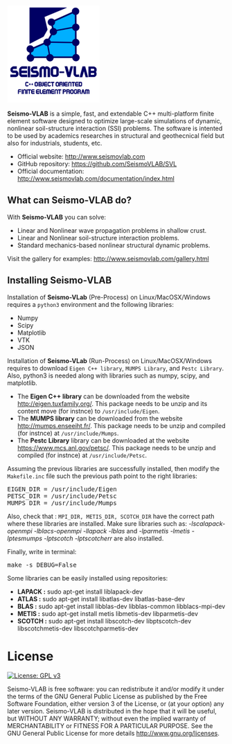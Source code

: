 ![SeismoVLAB Logo](Logo.png)

**Seismo-VLAB** is a simple, fast, and extendable C++ multi-platform finite element software designed to optimize large-scale simulations of dynamic, nonlinear soil-structure interaction (SSI) problems. The software is intented to be used by academics researches in structural and geothecnical field but also for industrials, students, etc.

* Official website: http://www.seismovlab.com
* GitHub repository: https://github.com/SeismoVLAB/SVL
* Official documentation: http://www.seismovlab.com/documentation/index.html

What can Seismo-VLAB do?
------------------------
With **Seismo-VLAB** you can solve:

* Linear and Nonlinear wave propagation problems in shallow crust.
* Linear and Nonlinear soil-structure interaction problems.
* Standard mechanics-based nonlinear structural dynamic problems.

Visit the gallery for examples: http://www.seismovlab.com/gallery.html

Installing Seismo-VLAB
----------------------
Installation of **Seismo-VLab** (Pre-Process) on Linux/MacOSX/Windows requires a `python3` environment and the following libraries:

* Numpy
* Scipy
* Matplotlib
* VTK
* JSON

Installation of **Seismo-VLab** (Run-Process) on Linux/MacOSX/Windows requires to download `Eigen C++ library`, `MUMPS Library`, and `Pestc Library`. Also, python3 is needed along with libraries such as numpy, scipy, and matplotlib.

* The **Eigen C++ library** can be downloaded from the website http://eigen.tuxfamily.org/. This package needs to be unzip and its content move (for instnce) to `/usr/include/Eigen`. 
* The **MUMPS library** can be downloaded from the website http://mumps.enseeiht.fr/. This package needs to be unzip and compiled (for instnce) at `/usr/include/Mumps`.
* The **Pestc Library** library can be downloaded at the website https://www.mcs.anl.gov/petsc/. This package needs to be unzip and compiled (for instnce) at `/usr/include/Petsc`.

Assuming the previous libraries are successfully installed, then modify the `Makefile.inc` file such the previous path point to the right libraries:

<pre>
EIGEN_DIR = /usr/include/Eigen
PETSC_DIR = /usr/include/Petsc
MUMPS_DIR = /usr/include/Mumps
</pre>

Also, check that : `MPI_DIR, METIS_DIR, SCOTCH_DIR` have the correct path where these libraries are installed. Make sure libraries such as: *-lscalapack-openmpi -lblacs-openmpi -llapack -lblas* and *-lparmetis -lmetis -lptesmumps -lptscotch -lptscotcherr* are also installed.

Finally, write in terminal:
<pre>
make -s DEBUG=False
</pre>

Some libraries can be easily installed using repositories:
* **LAPACK :** sudo apt-get install liblapack-dev
* **ATLAS  :** sudo apt-get install libatlas-dev libatlas-base-dev
* **BLAS   :** sudo apt-get install libblas-dev libblas-common libblacs-mpi-dev
* **METIS  :** sudo apt-get install metis libmetis-dev libparmetis-dev
* **SCOTCH :** sudo apt-get install libscotch-dev libptscotch-dev libscotchmetis-dev libscotchparmetis-dev

License
=======

[![License: GPL v3](https://img.shields.io/badge/License-GPLv3-blue.svg)](https://www.gnu.org/licenses/gpl-3.0)

Seismo-VLAB is free software: you can redistribute it and/or modify it under the terms of the GNU General Public License as published by the Free Software Foundation, either version 3 of the License, or (at your option) any later version.
Seismo-VLAB is distributed in the hope that it will be useful, but WITHOUT ANY WARRANTY; without even the implied warranty of MERCHANTABILITY or FITNESS FOR A PARTICULAR PURPOSE. See the GNU General Public License for more details http://www.gnu.org/licenses.

<!---
Citation
========
To cite Seismo-VLAB, please use :

Kusanovic Danilo, Seylabi Elnaz, Kottke Albert, and Asimaki Domniki (2020). Seismo-Vlab: A parallel object-oriented platform for reliable nonlinear seismic wave propagation and soil-structure interaction simulation. *Computers and Geotechnics*. [![DOI](https://img.shields.io/badge/DOI-10.1016/j.cma.2009.08.016-green.svg)](https://doi.org/10.1016/j.cma.2009.08.016)

```
@article{Kusanovic2020SeismoVLab,
title   = {Seismo-VLAB: A parallel object-oriented platform for reliable nonlinear seismic wave propagation and soil-structure interaction simulation.},
author  = {Kusanovic Danilo and Seylabi Elnaz and Kottke Albert and Asimaki Domniki},
journal = {To be submitted to Computer Methods in Applied Mechanics and Engineering},
volume  = {},
number  = {},
pages   = {},
year    = {2020},
issn    = {},
doi     = {},
url     = {}
}
```

Kusanovic Danilo, Seylabi Elnaz, and Asimaki Domniki (2021). Seismo-VLAB: A parallel C++ finite element software for structural and soil mechanics. *The Journal of Open Source Software*. [![DOI](https://img.shields.io/badge/DOI-10.1016/j.cma.2009.08.016-green.svg)](https://doi.org/10.1016/j.cma.2009.08.016)

```
@article{Kusanovic2021SeismoVLab,
title   = {Seismo-VLAB: A parallel C++ finite element software for structural and soil mechanics.},
author  = {Kusanovic Danilo and Seylabi Elnaz and Asimaki Domniki},
journal = {To be submitted to SoftwareX},
volume  = {},
number  = {},
pages   = {},
year    = {2021},
issn    = {},
doi     = {},
url     = {}
}
```
--->

